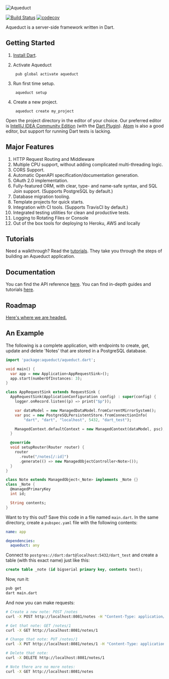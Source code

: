 ![Aqueduct](https://raw.githubusercontent.com/stablekernel/aqueduct/master/images/aqueduct.png)

[![Build Status](https://travis-ci.org/stablekernel/aqueduct.svg?branch=master)](https://travis-ci.org/stablekernel/aqueduct) [![codecov](https://codecov.io/gh/stablekernel/aqueduct/branch/master/graph/badge.svg)](https://codecov.io/gh/stablekernel/aqueduct)

Aqueduct is a server-side framework written in Dart.

## Getting Started

1. [Install Dart](https://www.dartlang.org/install).
2. Activate Aqueduct

        pub global activate aqueduct

3. Run first time setup.

        aqueduct setup

4. Create a new project.

        aqueduct create my_project

Open the project directory in the editor of your choice. Our preferred editor is [IntellIJ IDEA Community Edition](https://www.jetbrains.com/idea/download/) (with the [Dart Plugin](https://plugins.jetbrains.com/plugin/6351)). [Atom](https://atom.io) is also a good editor, but support for running Dart tests is lacking.

## Major Features

1. HTTP Request Routing and Middleware          
2. Multiple CPU support, without adding complicated multi-threading logic.
3. CORS Support.
4. Automatic OpenAPI specification/documentation generation.
5. OAuth 2.0 implementation.
6. Fully-featured ORM, with clear, type- and name-safe syntax, and SQL Join support. (Supports PostgreSQL by default.)          
7. Database migration tooling.
8. Template projects for quick starts.
9. Integration with CI tools. (Supports TravisCI by default.)        
10. Integrated testing utilities for clean and productive tests.
11. Logging to Rotating Files or Console
12. Out of the box tools for deploying to Heroku, AWS and locally

## Tutorials

Need a walkthrough? Read the [tutorials](http://stablekernel.github.io/aqueduct/). They take you through the steps of building an Aqueduct application.

## Documentation

You can find the API reference [here](https://www.dartdocs.org/documentation/aqueduct/latest).
You can find in-depth guides and tutorials [here](http://stablekernel.github.io/aqueduct/).

## Roadmap

[Here's where we are headed.](ROADMAP.md)

## An Example

The following is a complete application, with endpoints to create, get, update and delete 'Notes' that are stored in a PostgreSQL database.

```dart
import 'package:aqueduct/aqueduct.dart';

void main() {
  var app = new Application<AppRequestSink>();
  app.start(numberOfInstances: 3);
}

class AppRequestSink extends RequestSink {
  AppRequestSink(ApplicationConfiguration config) : super(config) {
    logger.onRecord.listen((p) => print("$p"));

    var dataModel = new ManagedDataModel.fromCurrentMirrorSystem();
    var psc = new PostgreSQLPersistentStore.fromConnectionInfo(
        "dart", "dart", "localhost", 5432, "dart_test");

    ManagedContext.defaultContext = new ManagedContext(dataModel, psc);
  }

  @override
  void setupRouter(Router router) {
    router
      .route("/notes[/:id]")
      .generate(() => new ManagedObjectController<Note>());
  }
}

class Note extends ManagedObject<_Note> implements _Note {}
class _Note {
  @managedPrimaryKey
  int id;

  String contents;
}
```

Want to try this out? Save this code in a file named `main.dart`. In the same directory, create a `pubspec.yaml` file with the following contents:

```yaml
name: app

dependencies:
  aqueduct: any
```
Connect to `postgres://dart:dart@localhost:5432/dart_test` and create a table (with this exact name) just like this:

```sql
create table _note (id bigserial primary key, contents text);
```

Now, run it:

```sh
pub get
dart main.dart
```

And now you can make requests:

```sh
# Create a new note: POST /notes
curl -X POST http://localhost:8081/notes -H "Content-Type: application/json" -d '{"contents" : "a note"}'

# Get that note: GET /notes/1
curl -X GET http://localhost:8081/notes/1

# Change that note: PUT /notes/1
curl -X PUT http://localhost:8081/notes/1 -H "Content-Type: application/json" -d '{"contents" : "edit"}'

# Delete that note: 
curl -X DELETE http://localhost:8081/notes/1

# Note there are no more notes:
curl -X GET http://localhost:8081/notes
```
